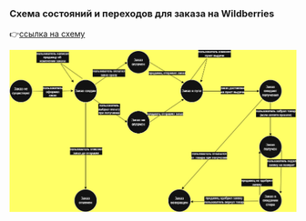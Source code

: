 <h3>Схема состояний и переходов для заказа на Wildberries</h3>
<p>👉<a href="https://app.diagrams.net/#G1jSK2LtKIjvRh4dupfq-CUIgVjiJ7Z1Li#%7B%22pageId%22%3A%22DwxVMScMaF0PvKURhqPZ%22%7D">ссылка на схему</a></p>
<div><img src="order-wb.png" /></div>
